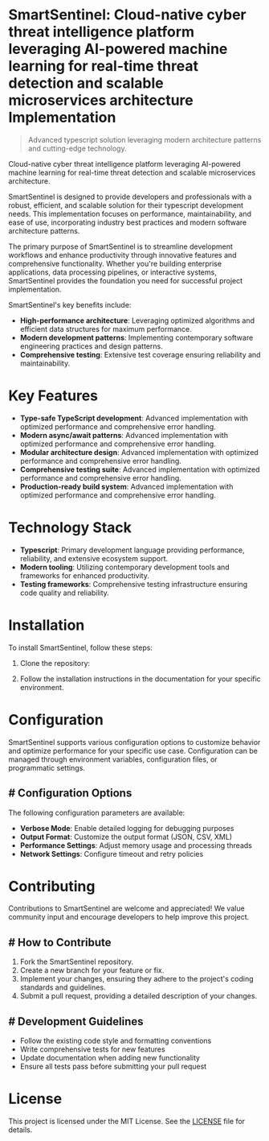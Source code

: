 <!-- fallback_SmartSentinel_20250802085749_37833 -->

# SmartSentinel: Cloud-native cyber threat intelligence platform leveraging AI-powered machine learning for real-time threat detection and scalable microservices architecture Implementation
> Advanced typescript solution leveraging modern architecture patterns and cutting-edge technology.

Cloud-native cyber threat intelligence platform leveraging AI-powered machine learning for real-time threat detection and scalable microservices architecture.

SmartSentinel is designed to provide developers and professionals with a robust, efficient, and scalable solution for their typescript development needs. This implementation focuses on performance, maintainability, and ease of use, incorporating industry best practices and modern software architecture patterns.

The primary purpose of SmartSentinel is to streamline development workflows and enhance productivity through innovative features and comprehensive functionality. Whether you're building enterprise applications, data processing pipelines, or interactive systems, SmartSentinel provides the foundation you need for successful project implementation.

SmartSentinel's key benefits include:

* **High-performance architecture**: Leveraging optimized algorithms and efficient data structures for maximum performance.
* **Modern development patterns**: Implementing contemporary software engineering practices and design patterns.
* **Comprehensive testing**: Extensive test coverage ensuring reliability and maintainability.

# Key Features

* **Type-safe TypeScript development**: Advanced implementation with optimized performance and comprehensive error handling.
* **Modern async/await patterns**: Advanced implementation with optimized performance and comprehensive error handling.
* **Modular architecture design**: Advanced implementation with optimized performance and comprehensive error handling.
* **Comprehensive testing suite**: Advanced implementation with optimized performance and comprehensive error handling.
* **Production-ready build system**: Advanced implementation with optimized performance and comprehensive error handling.

# Technology Stack

* **Typescript**: Primary development language providing performance, reliability, and extensive ecosystem support.
* **Modern tooling**: Utilizing contemporary development tools and frameworks for enhanced productivity.
* **Testing frameworks**: Comprehensive testing infrastructure ensuring code quality and reliability.

# Installation

To install SmartSentinel, follow these steps:

1. Clone the repository:


2. Follow the installation instructions in the documentation for your specific environment.

# Configuration

SmartSentinel supports various configuration options to customize behavior and optimize performance for your specific use case. Configuration can be managed through environment variables, configuration files, or programmatic settings.

## # Configuration Options

The following configuration parameters are available:

* **Verbose Mode**: Enable detailed logging for debugging purposes
* **Output Format**: Customize the output format (JSON, CSV, XML)
* **Performance Settings**: Adjust memory usage and processing threads
* **Network Settings**: Configure timeout and retry policies

# Contributing

Contributions to SmartSentinel are welcome and appreciated! We value community input and encourage developers to help improve this project.

## # How to Contribute

1. Fork the SmartSentinel repository.
2. Create a new branch for your feature or fix.
3. Implement your changes, ensuring they adhere to the project's coding standards and guidelines.
4. Submit a pull request, providing a detailed description of your changes.

## # Development Guidelines

* Follow the existing code style and formatting conventions
* Write comprehensive tests for new features
* Update documentation when adding new functionality
* Ensure all tests pass before submitting your pull request

# License

This project is licensed under the MIT License. See the [LICENSE](https://github.com/Muramatsuu/SmartSentinel/blob/main/LICENSE) file for details.
